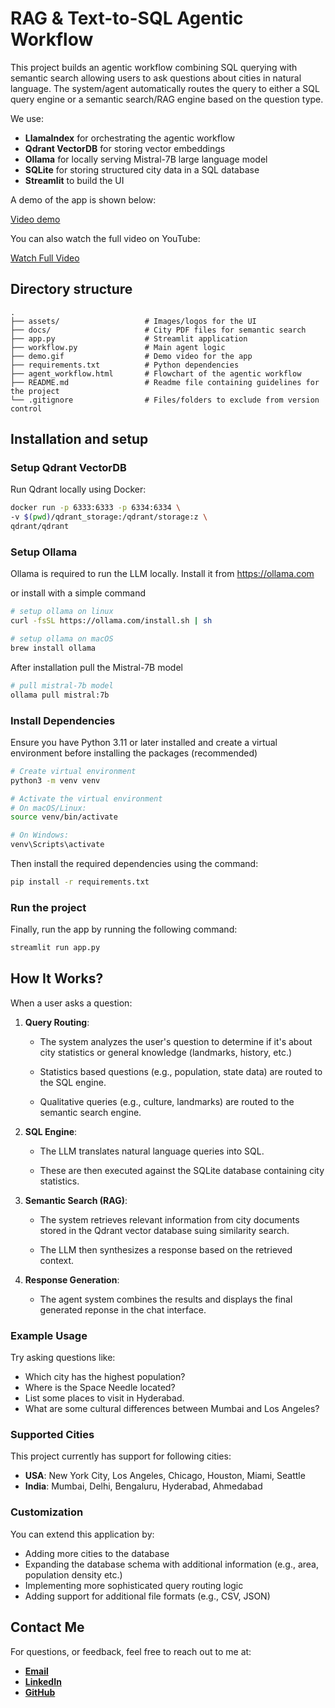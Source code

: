 # RAG & Text-to-SQL Agentic Workflow

This project builds an agentic workflow combining SQL querying with semantic search allowing users to ask questions about cities in natural language. The system/agent automatically routes the query to either a SQL query engine or a semantic search/RAG engine based on the question type. 

We use:

- **LlamaIndex** for orchestrating the agentic workflow
- **Qdrant VectorDB** for storing vector embeddings
- **Ollama** for locally serving Mistral-7B large language model
- **SQLite** for storing structured city data in a SQL database
- **Streamlit** to build the UI

A demo of the app is shown below: 

[Video demo](demo.gif)

You can also watch the full video on YouTube:

[Watch Full Video](https://youtu.be/etlCp9kqg8Y)

## Directory structure
```
.
├── assets/                   # Images/logos for the UI
├── docs/                     # City PDF files for semantic search
├── app.py                    # Streamlit application
├── workflow.py               # Main agent logic 
├── demo.gif                  # Demo video for the app
├── requirements.txt          # Python dependencies
├── agent_workflow.html       # Flowchart of the agentic workflow
├── README.md                 # Readme file containing guidelines for the project
└── .gitignore                # Files/folders to exclude from version control
```
## Installation and setup

### Setup Qdrant VectorDB
Run Qdrant locally using Docker:  
   ```bash
   docker run -p 6333:6333 -p 6334:6334 \
   -v $(pwd)/qdrant_storage:/qdrant/storage:z \
   qdrant/qdrant
   ```

### Setup Ollama
Ollama is required to run the LLM locally. 
Install it from https://ollama.com

or install with a simple command
```bash
# setup ollama on linux 
curl -fsSL https://ollama.com/install.sh | sh
```
```bash
# setup ollama on macOS
brew install ollama
```  
After installation pull the Mistral-7B model
```bash
# pull mistral-7b model
ollama pull mistral:7b
```


### Install Dependencies

   Ensure you have Python 3.11 or later installed and create a virtual environment before installing the packages (recommended)
```bash
# Create virtual environment
python3 -m venv venv

# Activate the virtual environment
# On macOS/Linux:
source venv/bin/activate

# On Windows:
venv\Scripts\activate
```

Then install the required dependencies using the command:

```bash
pip install -r requirements.txt
```

### Run the project


   Finally, run the app by running the following command:

   ```bash
   streamlit run app.py
   ```

## How It Works?

When a user asks a question:

1. **Query Routing**:
   
   - The system analyzes the user's question to determine if it's about city statistics or general knowledge (landmarks, history, etc.)

   - Statistics based questions (e.g., population, state data) are routed to the SQL engine.

   - Qualitative queries (e.g., culture, landmarks) are routed to the semantic search engine.

2. **SQL Engine**:

   - The LLM translates natural language queries into SQL.

   - These are then executed against the SQLite database containing city statistics.

3. **Semantic Search (RAG)**:

   - The system retrieves relevant information from city documents stored in the Qdrant vector database suing similarity search.

   - The LLM then synthesizes a response based on the retrieved context.

4. **Response Generation**:

   - The agent system combines the results and displays the final generated reponse in the chat interface.

### Example Usage

Try asking questions like:

- Which city has the highest population?
- Where is the Space Needle located?
- List some places to visit in Hyderabad.
- What are some cultural differences between Mumbai and Los Angeles?


### Supported Cities
This project currently has support for following cities:

- **USA**: New York City, Los Angeles, Chicago, Houston, Miami, Seattle
- **India**: Mumbai, Delhi, Bengaluru, Hyderabad, Ahmedabad

### Customization

You can extend this application by:

- Adding more cities to the database
- Expanding the database schema with additional information  (e.g., area, population density etc.)
- Implementing more sophisticated query routing logic
- Adding support for additional file formats (e.g., CSV, JSON)

## Contact Me
For questions, or feedback, feel free to reach out to me at:
- [**Email**](mailto:nikhil@sfw.gmail.com)
- [**LinkedIn**](https://www.linkedin.com/in/nikhil-kotra/)
- [**GitHub**](https://www.github.com/nikhil-1e9)
